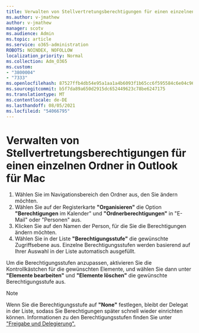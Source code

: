 ```yaml
---
title: Verwalten von Stellvertretungsberechtigungen für einen einzelnen Ordner in Outlook für Mac
ms.author: v-jmathew
author: v-jmathew
manager: scotv
ms.audience: Admin
ms.topic: article
ms.service: o365-administration
ROBOTS: NOINDEX, NOFOLLOW
localization_priority: Normal
ms.collection: Adm_O365
ms.custom:
- "3800004"
- "7333"
ms.openlocfilehash: 87527ffb4db54e95a1aa1a4b6093f1b65cc6f595584c6e04c9657ee7210f0201
ms.sourcegitcommit: b5f7da89a650d2915dc652449623c78be6247175
ms.translationtype: MT
ms.contentlocale: de-DE
ms.lasthandoff: 08/05/2021
ms.locfileid: "54066795"
---
```

# <a name="manage-delegate-permissions-for-a-single-folder-in-outlook-for-mac"></a>Verwalten von Stellvertretungsberechtigungen für einen einzelnen Ordner in Outlook für Mac

1. Wählen Sie im Navigationsbereich den Ordner aus, den Sie ändern möchten.
2. Wählen Sie auf der Registerkarte **"Organisieren"** die Option **"Berechtigungen** im Kalender" und **"Ordnerberechtigungen"** in "E-Mail" oder "Personen" aus.
3. Klicken Sie auf den Namen der Person, für die Sie die Berechtigungen ändern möchten.
4. Wählen Sie in der Liste **"Berechtigungsstufe"** die gewünschte Zugriffsebene aus. Einzelne Berechtigungsstufen werden basierend auf Ihrer Auswahl in der Liste automatisch ausgefüllt.

Um die Berechtigungsstufen anzupassen, aktivieren Sie die Kontrollkästchen für die gewünschten Elemente, und wählen Sie dann unter **"Elemente bearbeiten"** und **"Elemente löschen"** die gewünschte Berechtigungsstufe aus.

> [!NOTE]
> Wenn Sie die Berechtigungsstufe auf **"None"** festlegen, bleibt der Delegat in der Liste, sodass Sie Berechtigungen später schnell wieder einrichten können. Informationen zu den Berechtigungsstufen finden Sie unter ["Freigabe und Delegierung".](https://support.microsoft.com/office/options-for-sharing-and-delegating-folders-in-outlook-for-mac-480d8054-68ce-4150-ba1e-b9b7f2fc4ce5)
